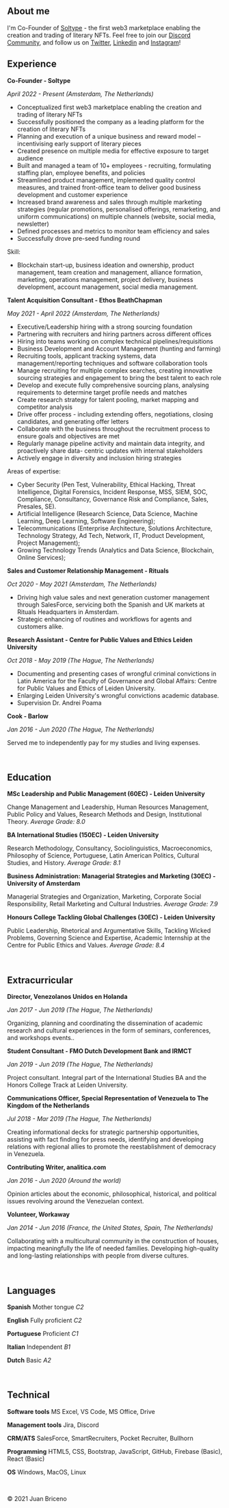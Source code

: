 ## About me
I'm Co-Founder of [Soltype](https://www.soltype.io/) - the first web3 marketplace enabling the creation and trading of literary NFTs. Feel free to join our [Discord Community](https://discord.gg/RHTkhfvX9c), and follow us on [Twitter](https://twitter.com/SoltypeNFT), [Linkedin](https://www.linkedin.com/company/soltype/) and [Instagram](https://www.instagram.com/soltypenft/)!


## Experience

**Co-Founder - Soltype**

_April 2022 - Present (Amsterdam, The Netherlands)_

- Conceptualized first web3 marketplace enabling the creation and trading of literary NFTs
- Successfully positioned the company as a leading platform for the creation of literary NFTs
- Planning and execution of a unique business and reward model – incentivising early support of literary pieces
- Created presence on multiple media for effective exposure to target audience 
- Built and managed a team of 10+ employees - recruiting, formulating staffing plan, employee benefits, and policies 
- Streamlined product management, implemented quality control measures, and trained front-office team to deliver good business development and customer experience
- Increased brand awareness and sales through multiple marketing strategies (regular promotions, personalised offerings, remarketing, and uniform communications) on multiple channels (website, social media, newsletter) 
- Defined processes and metrics to monitor team efficiency and sales
- Successfully drove pre-seed funding round

Skill: 
- Blockchain start-up, business ideation and ownership, product management, team creation and management, alliance formation, marketing, operations management, project delivery, business development, account management, social media management.

**Talent Acquisition Consultant - Ethos BeathChapman**

_May 2021 - April 2022 (Amsterdam, The Netherlands)_

- Executive/Leadership hiring with a strong sourcing foundation
- Partnering with recruiters and hiring partners across different offices
- Hiring into teams working on complex technical pipelines/requisitions
- Business Development and Account Management (hunting and farming)
- Recruiting tools, applicant tracking systems, data management/reporting techniques and software collaboration tools
- Manage recruiting for multiple complex searches, creating innovative sourcing strategies and engagement to bring the best talent to each role
- Develop and execute fully comprehensive sourcing plans, analysing requirements to determine target profile needs and matches
- Create research strategy for talent pooling, market mapping and competitor analysis
- Drive offer process - including extending offers, negotiations, closing candidates, and generating offer letters
- Collaborate with the business throughout the recruitment process to ensure goals and objectives are met
- Regularly manage pipeline activity and maintain data integrity, and proactively share data- centric updates with internal stakeholders
- Actively engage in diversity and inclusion hiring strategies

Areas of expertise:
- Cyber Security (Pen Test, Vulnerability, Ethical Hacking, Threat Intelligence, Digital Forensics, Incident Response, MSS, SIEM, SOC, Compliance, Consultancy, Governance Risk and Compliance, Sales, Presales, SE).
- Artificial Intelligence (Research Science, Data Science, Machine Learning, Deep Learning, Software Engineering);
- Telecommunications (Enterprise Architecture, Solutions Architecture, Technology Strategy, Ad Tech, Network, IT, Product Development, Project Management);
- Growing Technology Trends (Analytics and Data Science, Blockchain, Online Services);

**Sales and Customer Relationship Management - Rituals**

_Oct 2020 - May 2021 (Amsterdam, The Netherlands)_

- Driving high value sales and next generation customer management through SalesForce, servicing both the Spanish and UK markets at Rituals Headquarters in Amsterdam. 
- Strategic enhancing of routines and workflows for agents and customers alike.

 **Research Assistant - Centre for Public Values and Ethics Leiden University** 

_Oct 2018 - May 2019 (The Hague, The Netherlands)_

- Documenting and presenting cases of wrongful criminal convictions in Latin America for the Faculty of Governance and Global Affairs: Centre for Public Values and Ethics of Leiden University.
- Enlarging Leiden University's wrongful convictions academic database.
- Supervision Dr. Andrei Poama

**Cook - Barlow**

_Jan 2016 - Jun 2020 (The Hague, The Netherlands)_

Served me to independently pay for my studies and living expenses. 

<br/>

## Education

**MSc Leadership and Public Management (60EC) - Leiden University**

Change Management and Leadership, Human Resources Management, Public Policy and Values, Research Methods and Design, Institutional Theory. _Average Grade: 8.0_

**BA International Studies (150EC) - Leiden University**

Research Methodology, Consultancy, Sociolinguistics, Macroeconomics, Philosophy of Science, Portuguese, Latin American Politics, Cultural Studies, and History. _Average Grade: 8.1_

 **Business Administration: Managerial Strategies and Marketing (30EC) - University of Amsterdam**

Managerial Strategies and Organization, Marketing, Corporate Social Responsibility, Retail Marketing and Cultural Industries. _Average Grade: 7.9_

**Honours College Tackling Global Challenges (30EC) - Leiden University**

Public Leadership, Rhetorical and Argumentative Skills, Tackling Wicked Problems, Governing Science and Expertise, Academic Internship at the Centre for Public Ethics and Values. _Average Grade: 8.4_

<br/>

## Extracurricular

 **Director, Venezolanos Unidos en Holanda**

_Jan 2017 - Jun 2019 (The Hague, The Netherlands)_

Organizing, planning and coordinating the dissemination of academic research and cultural experiences in the form of seminars, conferences, and workshops events..

 **Student Consultant - FMO Dutch Development Bank and IRMCT**

_Jan 2019 - Jun 2019 (The Hague, The Netherlands)_

Project consultant. Integral part of the International Studies BA and the Honors College Track at Leiden University.

 **Communications Officer, Special Representation of Venezuela to The Kingdom of the Netherlands**

_Jul 2018 - Mar 2019 (The Hague, The Netherlands)_

Creating informational decks for strategic partnership opportunities, assisting with fact finding for press needs, identifying and developing relations with regional allies to promote the reestablishment of democracy in Venezuela.

 **Contributing Writer, analitica.com**

_Jan 2016 - Jun 2020 (Around the world)_

Opinion articles about the economic, philosophical, historical, and political issues revolving around the Venezuelan context.

 **Volunteer, Workaway**

_Jan 2014 - Jun 2016 (France, the United States, Spain, The Netherlands)_

Collaborating with a multicultural community in the construction of houses, impacting meaningfully the life of needed families. Developing high-quality and long-lasting relationships with people from diverse cultures.

<br/>

## Languages

**Spanish** Mother tongue _C2_

**English** Fully proficient _C2_

**Portuguese** Proficient _C1_

**Italian** Independent _B1_

**Dutch** Basic _A2_

<br/>

## Technical

**Software tools** MS Excel, VS Code, MS Office, Drive

**Management tools** Jira, Discord

**CRM/ATS** SalesForce, SmartRecruiters, Pocket Recruiter, Bullhorn

**Programming** HTML5, CSS, Bootstrap, JavaScript, GitHub, Firebase (Basic), React (Basic)

**OS** Windows, MacOS, Linux

<br/>

© 2021 Juan Briceno

